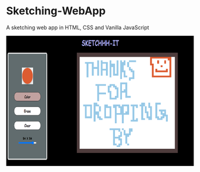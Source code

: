 # Sketching-WebApp
A sketching web app in HTML, CSS and Vanilla JavaScript

<img src="/drawing.png" alt="Bye Bye" width="550" height="350">


